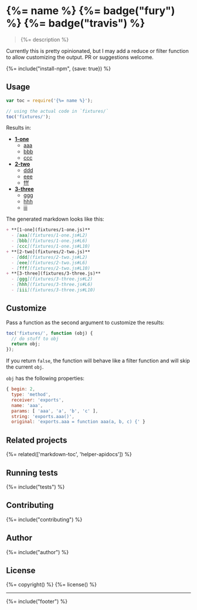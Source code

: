 # {%= name %} {%= badge("fury") %} {%= badge("travis") %}

> {%= description %}

Currently this is pretty opinionated, but I may add a reduce or filter function to allow customizing the output. PR or suggestions welcome.

{%= include("install-npm", {save: true}) %}

## Usage

```js
var toc = require('{%= name %}');

// using the actual code in `fixtures/`
toc('fixtures/');
```

Results in:

+ **[1-one](fixtures/1-one.js)**
  - [aaa](fixtures/1-one.js#L2)
  - [bbb](fixtures/1-one.js#L6)
  - [ccc](fixtures/1-one.js#L10)
+ **[2-two](fixtures/2-two.js)**
  - [ddd](fixtures/2-two.js#L2)
  - [eee](fixtures/2-two.js#L6)
  - [fff](fixtures/2-two.js#L10)
+ **[3-three](fixtures/3-three.js)**
  - [ggg](fixtures/3-three.js#L2)
  - [hhh](fixtures/3-three.js#L6)
  - [iii](fixtures/3-three.js#L10)


The generated markdown looks like this:

```markdown
+ **[1-one](fixtures/1-one.js)**
  - [aaa](fixtures/1-one.js#L2)
  - [bbb](fixtures/1-one.js#L6)
  - [ccc](fixtures/1-one.js#L10)
+ **[2-two](fixtures/2-two.js)**
  - [ddd](fixtures/2-two.js#L2)
  - [eee](fixtures/2-two.js#L6)
  - [fff](fixtures/2-two.js#L10)
+ **[3-three](fixtures/3-three.js)**
  - [ggg](fixtures/3-three.js#L2)
  - [hhh](fixtures/3-three.js#L6)
  - [iii](fixtures/3-three.js#L10)
```

## Customize

Pass a function as the second argument to customize the results:

```js
toc('fixtures/', function (obj) {
  // do stuff to obj
  return obj;
});
```

If you return `false`, the function will behave like a filter function and will skip the current `obj`. 

`obj` has the following properties:

```js
{ begin: 2,
  type: 'method',
  receiver: 'exports',
  name: 'aaa',
  params: [ 'aaa', 'a', 'b', 'c' ],
  string: 'exports.aaa()',
  original: 'exports.aaa = function aaa(a, b, c) {' }
```



## Related projects
{%= related(['markdown-toc', 'helper-apidocs']) %}  

## Running tests
{%= include("tests") %}

## Contributing
{%= include("contributing") %}

## Author
{%= include("author") %}

## License
{%= copyright() %}
{%= license() %}

***

{%= include("footer") %}
